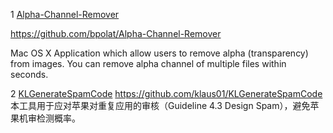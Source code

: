 1 [Alpha-Channel-Remover](<https://github.com/bpolat/Alpha-Channel-Remover>)

<https://github.com/bpolat/Alpha-Channel-Remover>

Mac OS X Application which allow users to remove alpha (transparency) from images. You can remove alpha channel of multiple files within seconds.

2 [KLGenerateSpamCode](https://github.com/klaus01/KLGenerateSpamCode)
<https://github.com/klaus01/KLGenerateSpamCode>
本工具用于应对苹果对重复应用的审核（Guideline 4.3 Design Spam），避免苹果机审检测概率。






